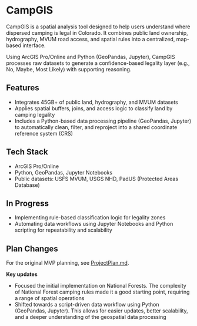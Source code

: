 # CampGIS

CampGIS is a spatial analysis tool designed to help users understand where dispersed camping is legal in Colorado. It combines public land ownership, hydrography, MVUM road access, and spatial rules into a centralized, map-based interface.

Using ArcGIS Pro/Online and Python (GeoPandas, Jupyter), CampGIS processes raw datasets to generate a confidence-based legality layer (e.g., No, Maybe, Most Likely) with supporting reasoning.

## Features

- Integrates 45GB+ of public land, hydrography, and MVUM datasets
- Applies spatial buffers, joins, and access logic to classify land by camping legality
- Includes a Python-based data processing pipeline (GeoPandas, Jupyter) to automatically clean, filter, and reproject into a shared coordinate reference system (CRS)


## Tech Stack

- ArcGIS Pro/Online
- Python, GeoPandas, Jupyter Notebooks
- Public datasets: USFS MVUM, USGS NHD, PadUS (Protected Areas Database)

## In Progress

- Implementing rule-based classification logic for legality zones
- Automating data workflows using Jupyter Notebooks and Python scripting for repeatability and scalability

## Plan Changes

For the original MVP planning, see [ProjectPlan.md](docs/ProjectPlan.md).

**Key updates**
- Focused the initial implementation on National Forests. The complexity of National Forest camping rules made it a good starting point, requiring a range of spatial operations
- Shifted towards a script-driven data workflow using Python (GeoPandas, Jupyter). This allows for easier updates, better scalability, and a deeper understanding of the geospatial data processing

